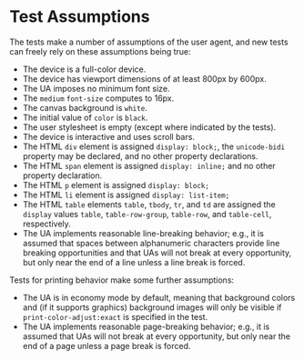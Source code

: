 # Test Assumptions

The tests make a number of assumptions of the user agent, and new
tests can freely rely on these assumptions being true:

 * The device is a full-color device.
 * The device has viewport dimensions of at least 800px by 600px.
 * The UA imposes no minimum font size.
 * The `medium` `font-size` computes to 16px.
 * The canvas background is `white`.
 * The initial value of `color` is `black`.
 * The user stylesheet is empty (except where indicated by the tests).
 * The device is interactive and uses scroll bars.
 * The HTML `div` element is assigned `display: block;`, the
   `unicode-bidi` property may be declared, and no other property
   declarations.
   <!-- unicode-bidi: isolate should be required; we currently don't
   assume this because Chrome and Safari are yet to ship this: see
   https://bugs.chromium.org/p/chromium/issues/detail?id=296863 and
   https://bugs.webkit.org/show_bug.cgi?id=65617 -->
 * The HTML `span` element is assigned `display: inline;` and no other
   property declaration.
 * The HTML `p` element is assigned `display: block;`
 * The HTML `li` element is assigned `display: list-item;`
 * The HTML `table` elements `table`, `tbody`, `tr`, and `td` are
   assigned the `display` values `table`, `table-row-group`,
   `table-row`, and `table-cell`, respectively.
 * The UA implements reasonable line-breaking behavior; e.g., it is
   assumed that spaces between alphanumeric characters provide line
   breaking opportunities and that UAs will not break at every
   opportunity, but only near the end of a line unless a line break is
   forced.

Tests for printing behavior make some further assumptions:

 * The UA is in economy mode by default, meaning that background
   colors and (if it supports graphics) background images will only
   be visible if `print-color-adjust:exact` is specified in the test.
 * The UA implements reasonable page-breaking behavior; e.g., it is
   assumed that UAs will not break at every opportunity, but only near
   the end of a page unless a page break is forced.
